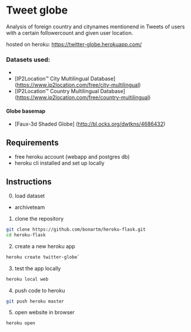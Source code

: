 # Tweet globe 


Analysis of foreign country and citynames mentionend in Tweets of users with a certain followercount and given user location. 

hosted on heroku: https://twitter-globe.herokuapp.com/

### Datasets used:
- 
- [IP2Location™ City Multilingual Database] (https://www.ip2location.com/free/city-multilingual)
- [IP2Location™ Country Multilingual Database] (https://www.ip2location.com/free/country-multilingual)

#### Globe basemap
- [Faux-3d Shaded Globe] (http://bl.ocks.org/dwtkns/4686432)

## Requirements

- free heroku account (webapp and postgres db)
- heroku cli installed and set up locally 

## Instructions

0. load dataset
* archiveteam

1. clone the repository

```bash
git clone https://github.com/bonartm/heroku-flask.git
cd heroku-flask
```

2. create a new heroku app

```bash
heroku create twitter-globe`
```

3. test the app locally

```bash
heroku local web
```

4. push code to heroku

```bash
git push heroku master
```

5. open website in browser

```bash
heroku open
```

